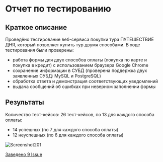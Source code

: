 # Отчет по тестированию

## Краткое описание
Проведёно тестирование веб-сервиса покупки тура ПУТЕШЕСТВИЕ ДНЯ, который позволяет купить тур двумя способами.
В ходе тестирования были проверены:
* работа формы для двух способов оплаты (покупка по карте и покупка в кредит) с использованием браузера Google Chrome
* сохранение информации в СУБД (проверена поддержка двух заявленных СУБД: MySQL и PostgreSQL)
* обработка ответа и демонстрация соответствующих уведомлений
* выдача сообщений об ошибках при неверном заполнении формы


## Результаты
Количество тест-кейсов: 26 тест-кейсов, по 13 для каждого способа оплаты:
* 14 успешных (по 7 для каждого способа оплаты)
* 12 неуспешных (по 6 для каждого способа оплаты)

![Screenshot201](https://user-images.githubusercontent.com/106704552/208532627-4bb157bd-b44b-40db-bba6-43df89596984.png)

[Заведено 9 Issue](https://github.com/Algusb/TravelShop/issues)

